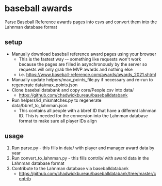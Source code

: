 # baseball awards

Parse Baseball Reference awards pages into csvs and convert them into the Lahnman database format

## setup

* Manually download baseball reference award pages using your browser
    * This is the fastest way -- something like requests won't work because the pages are filled in asynchronously by the server so requests will only grab the MVP awards and nothing else
    * i.e. https://www.baseball-reference.com/awards/awards_2021.shtml
* Manually update helpers/max_points_file.py if necessary and re-run to regenerate data/max_points.json
* Clone baseballdatabank and copy core/People.csv into data/
    * https://github.com/chadwickbureau/baseballdatabank
* Run helpers/id_mismatches.py to regenerate data/bbref_to_lahnman.json
    * This contains all people with a bbref ID that have a different lahnman ID. This is needed for the conversion into the Lahnman database format to make sure all player IDs align

## usage

1. Run parse.py - this fills in data/ with player and manager award data by year
2. Run convert_to_lahnman.py - this fills contrib/ with award data in the Lahnman database format
3. Contribute to the Lahnman database via baseballdatabank
    * https://github.com/chadwickbureau/baseballdatabank/tree/master/contrib
